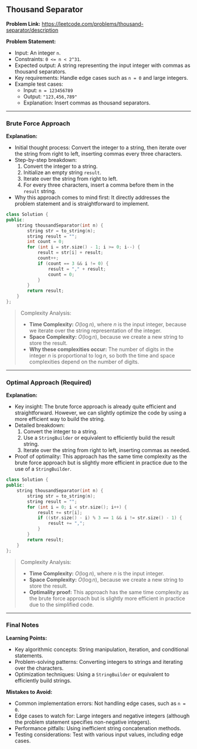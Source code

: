 ## Thousand Separator
**Problem Link:** https://leetcode.com/problems/thousand-separator/description

**Problem Statement:**
- Input: An integer `n`.
- Constraints: `0 <= n < 2^31`.
- Expected output: A string representing the input integer with commas as thousand separators.
- Key requirements: Handle edge cases such as `n = 0` and large integers.
- Example test cases:
  - Input: `n = 123456789`
  - Output: `"123,456,789"`
  - Explanation: Insert commas as thousand separators.

---

### Brute Force Approach

**Explanation:**
- Initial thought process: Convert the integer to a string, then iterate over the string from right to left, inserting commas every three characters.
- Step-by-step breakdown:
  1. Convert the integer to a string.
  2. Initialize an empty string `result`.
  3. Iterate over the string from right to left.
  4. For every three characters, insert a comma before them in the `result` string.
- Why this approach comes to mind first: It directly addresses the problem statement and is straightforward to implement.

```cpp
class Solution {
public:
    string thousandSeparator(int n) {
        string str = to_string(n);
        string result = "";
        int count = 0;
        for (int i = str.size() - 1; i >= 0; i--) {
            result = str[i] + result;
            count++;
            if (count == 3 && i != 0) {
                result = "," + result;
                count = 0;
            }
        }
        return result;
    }
};
```

> Complexity Analysis:
> - **Time Complexity:** $O(\log n)$, where $n$ is the input integer, because we iterate over the string representation of the integer.
> - **Space Complexity:** $O(\log n)$, because we create a new string to store the result.
> - **Why these complexities occur:** The number of digits in the integer $n$ is proportional to $\log n$, so both the time and space complexities depend on the number of digits.

---

### Optimal Approach (Required)

**Explanation:**
- Key insight: The brute force approach is already quite efficient and straightforward. However, we can slightly optimize the code by using a more efficient way to build the string.
- Detailed breakdown:
  1. Convert the integer to a string.
  2. Use a `StringBuilder` or equivalent to efficiently build the result string.
  3. Iterate over the string from right to left, inserting commas as needed.
- Proof of optimality: This approach has the same time complexity as the brute force approach but is slightly more efficient in practice due to the use of a `StringBuilder`.

```cpp
class Solution {
public:
    string thousandSeparator(int n) {
        string str = to_string(n);
        string result = "";
        for (int i = 0; i < str.size(); i++) {
            result += str[i];
            if ((str.size() - i) % 3 == 1 && i != str.size() - 1) {
                result += ",";
            }
        }
        return result;
    }
};
```

> Complexity Analysis:
> - **Time Complexity:** $O(\log n)$, where $n$ is the input integer.
> - **Space Complexity:** $O(\log n)$, because we create a new string to store the result.
> - **Optimality proof:** This approach has the same time complexity as the brute force approach but is slightly more efficient in practice due to the simplified code.

---

### Final Notes

**Learning Points:**
- Key algorithmic concepts: String manipulation, iteration, and conditional statements.
- Problem-solving patterns: Converting integers to strings and iterating over the characters.
- Optimization techniques: Using a `StringBuilder` or equivalent to efficiently build strings.

**Mistakes to Avoid:**
- Common implementation errors: Not handling edge cases, such as `n = 0`.
- Edge cases to watch for: Large integers and negative integers (although the problem statement specifies non-negative integers).
- Performance pitfalls: Using inefficient string concatenation methods.
- Testing considerations: Test with various input values, including edge cases.